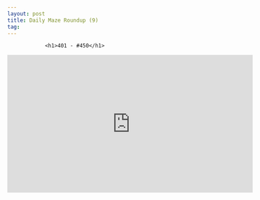 ```yaml
---
layout: post
title: Daily Maze Roundup (9)
tag: 
---
```



                <h1>401 - #450</h1>
<iframe width="560" height="315" src="https://www.youtube.com/embed/iBzF_O6JTtM" frameborder="0" allowfullscreen></iframe>
            
